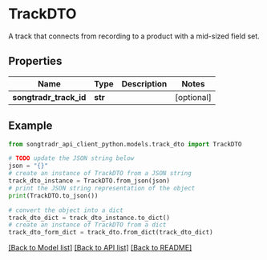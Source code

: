 # TrackDTO

A track that connects from recording to a product with a mid-sized field set.

## Properties

Name | Type | Description | Notes
------------ | ------------- | ------------- | -------------
**songtradr_track_id** | **str** |  | [optional] 

## Example

```python
from songtradr_api_client_python.models.track_dto import TrackDTO

# TODO update the JSON string below
json = "{}"
# create an instance of TrackDTO from a JSON string
track_dto_instance = TrackDTO.from_json(json)
# print the JSON string representation of the object
print(TrackDTO.to_json())

# convert the object into a dict
track_dto_dict = track_dto_instance.to_dict()
# create an instance of TrackDTO from a dict
track_dto_form_dict = track_dto.from_dict(track_dto_dict)
```
[[Back to Model list]](../README.md#documentation-for-models) [[Back to API list]](../README.md#documentation-for-api-endpoints) [[Back to README]](../README.md)


